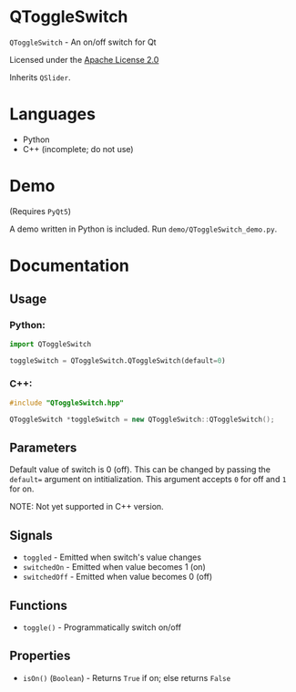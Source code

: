 # QToggleSwitch

`QToggleSwitch` - An on/off switch for Qt

Licensed under the [Apache License 2.0](http://www.apache.org/licenses/LICENSE-2.0)

Inherits `QSlider`.

# Languages

* Python
* C++ (incomplete; do not use)

# Demo

(Requires `PyQt5`)

A demo written in Python is included. Run `demo/QToggleSwitch_demo.py`.

# Documentation

## Usage

### Python:
```python
import QToggleSwitch

toggleSwitch = QToggleSwitch.QToggleSwitch(default=0)
```

### C++:
```cpp
#include "QToggleSwitch.hpp"

QToggleSwitch *toggleSwitch = new QToggleSwitch::QToggleSwitch();
```

## Parameters

Default value of switch is 0 (off). This can be changed by passing the
`default=` argument on intitialization. This argument accepts
`0` for off and `1` for on.

NOTE: Not yet supported in C++ version.

## Signals

* `toggled` - Emitted when switch's value changes
* `switchedOn` - Emitted when value becomes 1 (on)
* `switchedOff` - Emitted when value becomes 0 (off)

## Functions

* `toggle()` - Programmatically switch on/off

## Properties

* `isOn()` (`Boolean`) - Returns `True` if on; else returns `False`
